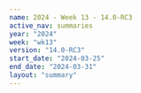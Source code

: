 ```yaml
---
name: 2024 - Week 13 - 14.0-RC3
active_nav: summaries
year: "2024"
week: "wk13"
version: "14.0-RC3"
start_date: "2024-03-25"
end_date: "2024-03-31"
layout: "summary"
---
```

